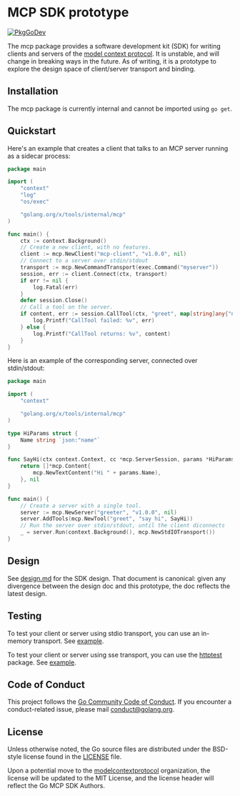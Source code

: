# MCP SDK prototype

[![PkgGoDev](https://pkg.go.dev/badge/golang.org/x/tools)](https://pkg.go.dev/golang.org/x/tools/internal/mcp)

The mcp package provides a software development kit (SDK) for writing clients
and servers of the [model context
protocol](https://modelcontextprotocol.io/introduction). It is unstable, and
will change in breaking ways in the future. As of writing, it is a prototype to
explore the design space of client/server transport and binding.

## Installation

The mcp package is currently internal and cannot be imported using `go get`.

## Quickstart

Here's an example that creates a client that talks to an MCP server running
as a sidecar process:

```go
package main

import (
	"context"
	"log"
	"os/exec"

	"golang.org/x/tools/internal/mcp"
)

func main() {
	ctx := context.Background()
	// Create a new client, with no features.
	client := mcp.NewClient("mcp-client", "v1.0.0", nil)
	// Connect to a server over stdin/stdout
	transport := mcp.NewCommandTransport(exec.Command("myserver"))
	session, err := client.Connect(ctx, transport)
    if err != nil {
		log.Fatal(err)
	}
    defer session.Close()
	// Call a tool on the server.
	if content, err := session.CallTool(ctx, "greet", map[string]any{"name": "you"}, nil); err != nil {
		log.Printf("CallTool failed: %v", err)
	} else {
		log.Printf("CallTool returns: %v", content)
	}
}
```

Here is an example of the corresponding server, connected over stdin/stdout:

```go
package main

import (
	"context"

	"golang.org/x/tools/internal/mcp"
)

type HiParams struct {
	Name string `json:"name"`
}

func SayHi(ctx context.Context, cc *mcp.ServerSession, params *HiParams) ([]*mcp.Content, error) {
	return []*mcp.Content{
		mcp.NewTextContent("Hi " + params.Name),
	}, nil
}

func main() {
	// Create a server with a single tool.
	server := mcp.NewServer("greeter", "v1.0.0", nil)
	server.AddTools(mcp.NewTool("greet", "say hi", SayHi))
	// Run the server over stdin/stdout, until the client diconnects
	_ = server.Run(context.Background(), mcp.NewStdIOTransport())
}
```

## Design

See [design.md](./design/design.md) for the SDK design. That document is
canonical: given any divergence between the design doc and this prototype, the
doc reflects the latest design.

## Testing

To test your client or server using stdio transport, you can use an in-memory
transport. See [example](server_example_test.go).

To test your client or server using sse transport, you can use the [httptest](https://pkg.go.dev/net/http/httptest)
package. See [example](sse_example_test.go).

## Code of Conduct

This project follows the [Go Community Code of Conduct](https://go.dev/conduct).
If you encounter a conduct-related issue, please mail conduct@golang.org.

## License

Unless otherwise noted, the Go source files are distributed under the BSD-style
license found in the [LICENSE](../../LICENSE) file.

Upon a potential move to the
[modelcontextprotocol](https://github.com/modelcontextprotocol) organization,
the license will be updated to the MIT License, and the license header will
reflect the Go MCP SDK Authors.
